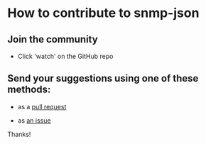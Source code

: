 # How to contribute to snmp-json

## Join the community

- Click 'watch' on the GitHub repo

## Send your suggestions using one of these methods:

- as a [pull request](https://github.com/yaleman/snmp-json/pulls)

- as [an issue](https://github.com/yaleman/snmp-json/issues/new)

Thanks!
